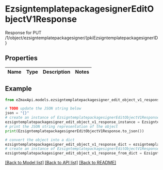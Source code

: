 # EzsigntemplatepackagesignerEditObjectV1Response

Response for PUT /1/object/ezsigntemplatepackagesigner/{pkiEzsigntemplatepackagesignerID}

## Properties

Name | Type | Description | Notes
------------ | ------------- | ------------- | -------------

## Example

```python
from eZmaxApi.models.ezsigntemplatepackagesigner_edit_object_v1_response import EzsigntemplatepackagesignerEditObjectV1Response

# TODO update the JSON string below
json = "{}"
# create an instance of EzsigntemplatepackagesignerEditObjectV1Response from a JSON string
ezsigntemplatepackagesigner_edit_object_v1_response_instance = EzsigntemplatepackagesignerEditObjectV1Response.from_json(json)
# print the JSON string representation of the object
print(EzsigntemplatepackagesignerEditObjectV1Response.to_json())

# convert the object into a dict
ezsigntemplatepackagesigner_edit_object_v1_response_dict = ezsigntemplatepackagesigner_edit_object_v1_response_instance.to_dict()
# create an instance of EzsigntemplatepackagesignerEditObjectV1Response from a dict
ezsigntemplatepackagesigner_edit_object_v1_response_from_dict = EzsigntemplatepackagesignerEditObjectV1Response.from_dict(ezsigntemplatepackagesigner_edit_object_v1_response_dict)
```
[[Back to Model list]](../README.md#documentation-for-models) [[Back to API list]](../README.md#documentation-for-api-endpoints) [[Back to README]](../README.md)


